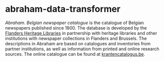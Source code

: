 # abraham-data-transformer

*Abraham. Belgian newspaper catalogue* is the catalogue of Belgian newspapers published since 1800. The database is developed by the [Flanders Heritage Libraries](https://vlaamse-erfgoedbibliotheken.be/) in partnership with heritage libraries and other institutions with newspaper collections in Flanders and Brussels. The descriptions in Abraham are based on catalogues and inventories from partner institutions, as well as information from printed and online research sources. The online catalogue can be found at [krantencatalogus.be](https://krantencatalogus.be/).
